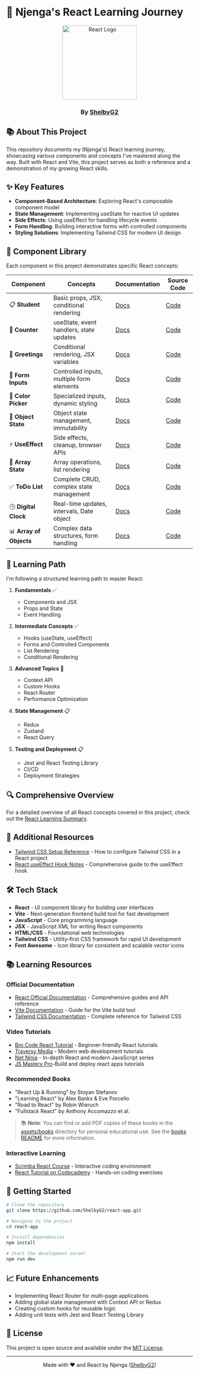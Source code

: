 # 🚀 Njenga's React Learning Journey

<div align="center">
  <img src="https://upload.wikimedia.org/wikipedia/commons/a/a7/React-icon.svg" alt="React Logo" width="200" height="200">
  <h3>By <a href="https://github.com/ShelbyG2">ShelbyG2</a></h3>
</div>

## 📚 About This Project

This repository documents my (Njenga's) React learning journey, showcasing various components and concepts I've mastered along the way. Built with React and Vite, this project serves as both a reference and a demonstration of my growing React skills.

## ✨ Key Features

- **Component-Based Architecture**: Exploring React's composable component model
- **State Management**: Implementing useState for reactive UI updates
- **Side Effects**: Using useEffect for handling lifecycle events
- **Form Handling**: Building interactive forms with controlled components
- **Styling Solutions**: Implementing Tailwind CSS for modern UI design

## 🧩 Component Library

Each component in this project demonstrates specific React concepts:

| Component               | Concepts                                  | Documentation                                | Source Code                              |
| ----------------------- | ----------------------------------------- | -------------------------------------------- | ---------------------------------------- |
| 📋 **Student**          | Basic props, JSX, conditional rendering   | [Docs](./docs/student-component.md)          | [Code](./src/Student.jsx)                |
| 🔢 **Counter**          | useState, event handlers, state updates   | [Docs](./docs/counter-component.md)          | [Code](./src/counter.jsx)                |
| 👋 **Greetings**        | Conditional rendering, JSX variables      | [Docs](./docs/greetings-component.md)        | [Code](./src/greetings.jsx)              |
| 📝 **Form Inputs**      | Controlled inputs, multiple form elements | [Docs](./docs/form-inputs-component.md)      | [Code](./src/onchange.jsx)               |
| 🎨 **Color Picker**     | Specialized inputs, dynamic styling       | [Docs](./docs/color-picker-component.md)     | [Code](./src/ColorPicker.jsx)            |
| 🚗 **Object State**     | Object state management, immutability     | [Docs](./docs/object-state-component.md)     | [Code](./src/ObjectUpdation.jsx)         |
| ⚡ **UseEffect**        | Side effects, cleanup, browser APIs       | [Docs](./docs/useEffect-component.md)        | [Code](./src/UseEffect.jsx)              |
| 🍔 **Array State**      | Array operations, list rendering          | [Docs](./docs/array-state-component.md)      | [Code](./src/ArrayUpdation.jsx)          |
| ✅ **ToDo List**        | Complete CRUD, complex state management   | [Docs](./docs/todo-list-component.md)        | [Code](./src/ToDoListApp.jsx)            |
| 🕒 **Digital Clock**    | Real-time updates, intervals, Date object | [Docs](./docs/digital-clock-component.md)    | [Code](./src/DigitalClock.jsx)           |
| 📊 **Array of Objects** | Complex data structures, form handling    | [Docs](./docs/array-of-objects-component.md) | [Code](./src/ArrayOfObjectsUpdation.jsx) |

## 📖 Learning Path

I'm following a structured learning path to master React:

1. **Fundamentals** ✅

   - Components and JSX
   - Props and State
   - Event Handling

2. **Intermediate Concepts** ✅

   - Hooks (useState, useEffect)
   - Forms and Controlled Components
   - List Rendering
   - Conditional Rendering

3. **Advanced Topics** 🔄

   - Context API
   - Custom Hooks
   - React Router
   - Performance Optimization

4. **State Management** 📋

   - Redux
   - Zustand
   - React Query

5. **Testing and Deployment** 📋
   - Jest and React Testing Library
   - CI/CD
   - Deployment Strategies

## 🔍 Comprehensive Overview

For a detailed overview of all React concepts covered in this project, check out the [React Learning Summary](./docs/react-learning-summary.md).

## 📓 Additional Resources

- [Tailwind CSS Setup Reference](./docs/tailwind-setup-reference.md) - How to configure Tailwind CSS in a React project
- [React useEffect Hook Notes](./docs/react-useEffect-notes.md) - Comprehensive guide to the useEffect hook

## 🛠️ Tech Stack

- **React** - UI component library for building user interfaces
- **Vite** - Next-generation frontend build tool for fast development
- **JavaScript** - Core programming language
- **JSX** - JavaScript XML for writing React components
- **HTML/CSS** - Foundational web technologies
- **Tailwind CSS** - Utility-first CSS framework for rapid UI development
- **Font Awesome** - Icon library for consistent and scalable vector icons

## 📚 Learning Resources

### Official Documentation

- [React Official Documentation](https://react.dev/) - Comprehensive guides and API reference
- [Vite Documentation](https://vitejs.dev/guide/) - Guide for the Vite build tool
- [Tailwind CSS Documentation](https://tailwindcss.com/docs) - Complete reference for Tailwind CSS

### Video Tutorials

- [Bro Code React Tutorial](https://www.youtube.com/c/BroCodez) - Beginner-friendly React tutorials
- [Traversy Media](https://www.youtube.com/c/TraversyMedia) - Modern web development tutorials
- [Net Ninja](https://www.youtube.com/c/TheNetNinja) - In-depth React and modern JavaScript series
- [JS Mastery Pro](https://www.youtube.com/@javascriptmastery)-Build and deploy react apps tutorials

### Recommended Books

- "React Up & Running" by Stoyan Stefanov
- "Learning React" by Alex Banks & Eve Porcello
- "Road to React" by Robin Wieruch
- "Fullstack React" by Anthony Accomazzo et al.

> 📚 **Note**: You can find or add PDF copies of these books in the [assets/books](./assets/books/) directory for personal educational use. See the [books README](./assets/books/README.md) for more information.

### Interactive Learning

- [Scrimba React Course](https://scrimba.com/learn/learnreact) - Interactive coding environment
- [React Tutorial on Codecademy](https://www.codecademy.com/learn/react-101) - Hands-on coding exercises

## 🚀 Getting Started

```bash
# Clone the repository
git clone https://github.com/ShelbyG2/react-app.git

# Navigate to the project
cd react-app

# Install dependencies
npm install

# Start the development server
npm run dev
```

## 📈 Future Enhancements

- Implementing React Router for multi-page applications
- Adding global state management with Context API or Redux
- Creating custom hooks for reusable logic
- Adding unit tests with Jest and React Testing Library

## 📝 License

This project is open source and available under the [MIT License](LICENSE).

---

<div align="center">
  <p>Made with ❤️ and React by Njenga (<a href="https://github.com/ShelbyG2">ShelbyG2</a>)</p>
</div>
